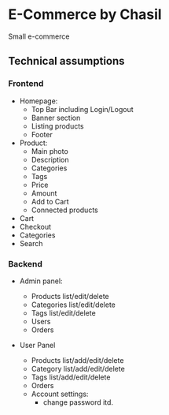 # E-Commerce by Chasil

Small e-commerce

## Technical assumptions

### Frontend

- Homepage:
  - Top Bar including Login/Logout
  - Banner section
  - Listing products
  - Footer
- Product:
  - Main photo
  - Description
  - Categories
  - Tags
  - Price
  - Amount
  - Add to Cart
  - Connected products
- Cart
- Checkout
- Categories
- Search

### Backend

- Admin panel:
  - Products list/edit/delete
  - Categories list/edit/delete
  - Tags list/edit/delete
  - Users
  - Orders

- User Panel
  - Products list/add/edit/delete
  - Category list/add/edit/delete
  - Tags list/add/edit/delete
  - Orders
  - Account settings:
    - change password itd.